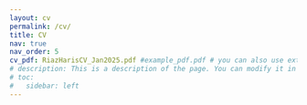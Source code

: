 ```yaml
---
layout: cv
permalink: /cv/
title: CV
nav: true
nav_order: 5
cv_pdf: RiazHarisCV_Jan2025.pdf #example_pdf.pdf # you can also use external links here
# description: This is a description of the page. You can modify it in '_pages/cv.md'. You can also change or remove the top pdf download button.
# toc:
#   sidebar: left
---
```

